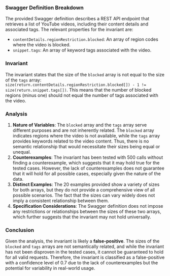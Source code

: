 ### Swagger Definition Breakdown
The provided Swagger definition describes a REST API endpoint that retrieves a list of YouTube videos, including their content details and associated tags. The relevant properties for the invariant are:
- `contentDetails.regionRestriction.blocked`: An array of region codes where the video is blocked.
- `snippet.tags`: An array of keyword tags associated with the video.

### Invariant
The invariant states that the size of the `blocked` array is not equal to the size of the `tags` array: `size(return.contentDetails.regionRestriction.blocked[]) - 1 != size(return.snippet.tags[])`. This means that the number of blocked regions (minus one) should not equal the number of tags associated with the video.

### Analysis
1. **Nature of Variables**: The `blocked` array and the `tags` array serve different purposes and are not inherently related. The `blocked` array indicates regions where the video is not available, while the `tags` array provides keywords related to the video content. Thus, there is no semantic relationship that would necessitate their sizes being equal or unequal.
2. **Counterexamples**: The invariant has been tested with 500 calls without finding a counterexample, which suggests that it may hold true for the tested cases. However, the lack of counterexamples does not guarantee that it will hold for all possible cases, especially given the nature of the data.
3. **Distinct Examples**: The 20 examples provided show a variety of sizes for both arrays, but they do not provide a comprehensive view of all possible scenarios. The fact that the sizes can vary widely does not imply a consistent relationship between them.
4. **Specification Considerations**: The Swagger definition does not impose any restrictions or relationships between the sizes of these two arrays, which further suggests that the invariant may not hold universally.

### Conclusion
Given the analysis, the invariant is likely a **false-positive**. The sizes of the `blocked` and `tags` arrays are not semantically related, and while the invariant has not been disproven in the tested cases, it cannot be guaranteed to hold for all valid requests. Therefore, the invariant is classified as a false-positive with a confidence level of 0.7 due to the lack of counterexamples but the potential for variability in real-world usage.
